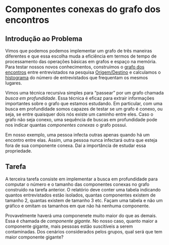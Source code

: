 # Componentes conexas do grafo dos encontros

## Introdução ao Problema

Vimos que podemos podemos implementar um grafo de três maneiras diferentes 
e que essa escolha muda a eficiência em termos de tempo de processamento das operações 
básicas em grafos e espaço na memória.
Para testar nossos novos conhecimentos, construímos o [grafo dos encontros](../tarefa2/) 
entre entrevistados na pesquisa [Origem/Destino](http://www.metro.sp.gov.br/pesquisa-od/) 
e calculamos o [histograma](../tarefa2/fig.png) do número de entrevistados que frequentam os mesmos lugares.

Vimos uma técnica recursiva simples para “passear” por um grafo chamada *busca em profundidade*. 
Essa técnica é eficaz para extrair informações importantes sobre o grafo que estamos estudando. 
Em particular, com uma busca em profundidade somos capazes de testar se um grafo é conexo, 
ou seja, se entre quaisquer dois nós existe um caminho entre eles.
Caso o grafo não seja conexo, uma sequência de buscas em profundidade 
pode nos indicar quantas *componentes conexas* o grafo possui.

Em nosso exemplo, uma pessoa infecta outras apenas quando há um encontro entre elas. 
Assim, uma pessoa nunca infectará outra que esteja fora de sua componente conexa. 
Daí a importância de estudar essa propriedade.

## Tarefa

A terceira tarefa consiste em implementar a busca em profundidade 
para computar o número e o tamanho das componentes conexas no grafo construído na tarefa anterior. 
O relatório deve conter uma tabela indicando quantos entrevistados estão isolados, 
quantas componentes existem de tamanho 2, quantas existem de tamanho 3 etc. 
Façam uma tabela e não um gráfico e omitam os tamanhos em que não há nenhuma componente.

Provavelmente haverá uma componenete muito maior do que as demais.
Essa é chamada de *componente gigante*. 
No nosso caso, quanto maior a componente gigante, mais pessoas estão suscitíveis a serem contaminadas.
Dos cenários considerados pelos grupos, qual será que tem maior componente gigante?
